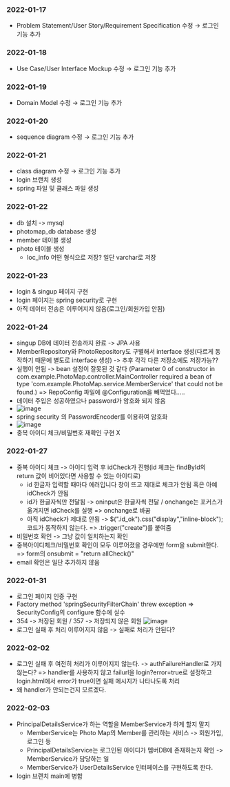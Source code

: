 ### 2022-01-17
* Problem Statement/User Story/Requirement Specification 수정 → 로그인 기능 추가
### 2022-01-18
* Use Case/User Interface Mockup 수정 → 로그인 기능 추가
### 2022-01-19
* Domain Model 수정 → 로그인 기능 추가
### 2022-01-20
* sequence diagram 수정 → 로그인 기능 추가
### 2022-01-21
* class diagram 수정 → 로그인 기능 추가
* login 브랜치 생성
* spring 파일 및 클래스 파일 생성
### 2022-01-22
* db 설치 -> mysql
* photomap_db database 생성
* member 테이블 생성
* photo 테이블 생성
  * loc_info 어떤 형식으로 저장? 일단 varchar로 저장
### 2022-01-23
* login & singup 페이지 구현
* login 페이지는 spring security로 구현
* 아직 데이터 전송은 이루어지지 않음(로그인/회원가입 안됨)
### 2022-01-24
* singup DB에 데이터 전송까지 완료 -> JPA 사용
* MemberRepository와 PhotoRepository도 구별해서 interface 생성(다르게 동작하기 때문에 별도로 interface 생성) -> 추후 각각 다른 저장소에도 저장가능??
* 실행이 안됨 -> bean 설정이 잘못된 것 같다 (Parameter 0 of constructor in com.example.PhotoMap.controller.MainController required a bean of type 'com.example.PhotoMap.service.MemberService' that could not be found.) => RepoConfig 파일에 @Configuration을 빼먹었다.....
* 데이터 주입은 성공하였으나 password가 암호화 되지 않음
* ![image](https://user-images.githubusercontent.com/84883642/150793792-0af2f1bc-eca6-4750-8fb3-35bb7280188e.png)
* spring security 의 PasswordEncoder를 이용하여 암호화
* ![image](https://user-images.githubusercontent.com/84883642/150795501-b60c6ef2-ee05-4a9b-a74e-461458f75c70.png)
* 중복 아이디 체크/비밀번호 재확인 구현 X

### 2022-01-27
* 중복 아이디 체크 -> 아이디 입력 후 idCheck가 진행(id 체크는 findById의 return 값이 비어있다면 사용할 수 있는 아이디로)
  * id 한글자 입력할 때마다 에러입니다 창이 뜨고 제대로 체크가 안됨 혹은 아예 idCheck가 안됨
  * id가 한글자씩만 전달됨 -> oninput은 한글자씩 전달 / onchange는 포커스가 옮겨지면 idCheck를 실행 => onchange로 바꿈
  * 아직 idCheck가 제대로 안됨 -> $(".id_ok").css("display","inline-block"); 코드가 동작하지 않는다. => .trigger("create")를 붙여줌
* 비밀번호 확인 -> 그냥 값이 일치하는지 확인
* 중복아이디체크/비밀번호 확인이 모두 이루어졌을 경우에만 form을 submit한다. => form의 onsubmit = "return allCheck()"
* email 확인은 일단 추가하지 않음

### 2022-01-31
* 로그인 페이지 인증 구현
 * Factory method 'springSecurityFilterChain' threw exception => SecurityConfig의 configure 함수에 실수
* 354 -> 저장된 회원 / 357 -> 저장되지 않은 회원
![image](https://user-images.githubusercontent.com/84883642/151810810-5663b3d9-0c1c-4b2e-bbce-b72493cdafbd.png)
* 로그인 실패 후 처리 이루어지지 않음 -> 실패로 처리가 안된다?

### 2022-02-02
* 로그인 실패 후 여전히 처리가 이루어지지 않는다. -> authFailureHandler로 가지 않는다? => handler를 사용하지 않고 failurl을 login?error=true로 설정하고 login.html에서 error가 true이면 실패 메시지가 나타나도록 처리
 * 왜 handler가 안되는건지 모르겠다.

### 2022-02-03
* PrincipalDetailsService가 하는 역할을 MemberService가 하게 할지 말지
  * MemberService는 Photo Map의 Member를 관리하는 서비스 -> 회원가입, 로그인 등
  * PrincipalDetailsService는 로그인된 아이디가 멤버DB에 존재하는지 확인 -> MemberService가 담당하는 일
  * MemberService가 UserDetailsService 인터페이스를 구현하도록 한다. 
* login 브랜치 main에 병합

